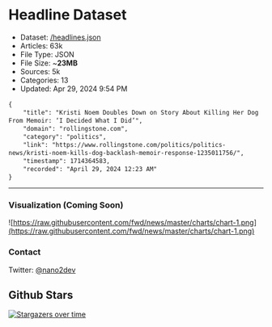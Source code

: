 # Headline Dataset

- Dataset: [/headlines.json](https://raw.githubusercontent.com/fwd/news/master/headlines.json) 
- Articles: 63k
- File Type: JSON
- File Size: ~**23MB**
- Sources: 5k
- Categories: 13
- Updated: Apr 29, 2024 9:54 PM

```
{
    "title": "Kristi Noem Doubles Down on Story About Killing Her Dog From Memoir: ‘I Decided What I Did’",
    "domain": "rollingstone.com",
    "category": "politics",
    "link": "https://www.rollingstone.com/politics/politics-news/kristi-noem-kills-dog-backlash-memoir-response-1235011756/",
    "timestamp": 1714364583,
    "recorded": "April 29, 2024 12:23 AM"
}
```

---

### Visualization (Coming Soon)

![https://raw.githubusercontent.com/fwd/news/master/charts/chart-1.png](https://raw.githubusercontent.com/fwd/news/master/charts/chart-1.png)

### Contact 

Twitter: [@nano2dev](https://twitter.com/nano2dev)

## Github Stars

[![Stargazers over time](https://starchart.cc/fwd/news.svg)](https://starchart.cc/fwd/news)
